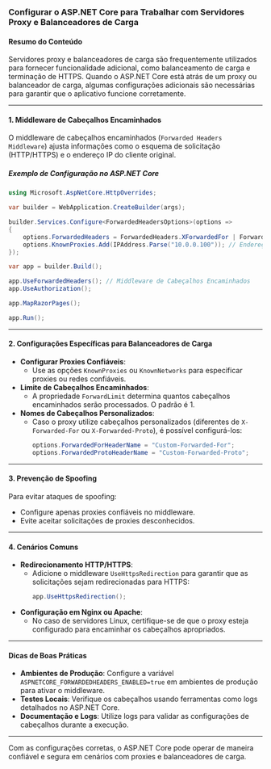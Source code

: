 ### Configurar o ASP.NET Core para Trabalhar com Servidores Proxy e Balanceadores de Carga

#### Resumo do Conteúdo

Servidores proxy e balanceadores de carga são frequentemente utilizados para fornecer funcionalidade adicional, como balanceamento de carga e terminação de HTTPS. Quando o ASP.NET Core está atrás de um proxy ou balanceador de carga, algumas configurações adicionais são necessárias para garantir que o aplicativo funcione corretamente.

---

#### **1. Middleware de Cabeçalhos Encaminhados**
O middleware de cabeçalhos encaminhados (`Forwarded Headers Middleware`) ajusta informações como o esquema de solicitação (HTTP/HTTPS) e o endereço IP do cliente original.

##### **Exemplo de Configuração no ASP.NET Core**
```csharp
using Microsoft.AspNetCore.HttpOverrides;

var builder = WebApplication.CreateBuilder(args);

builder.Services.Configure<ForwardedHeadersOptions>(options =>
{
    options.ForwardedHeaders = ForwardedHeaders.XForwardedFor | ForwardedHeaders.XForwardedProto;
    options.KnownProxies.Add(IPAddress.Parse("10.0.0.100")); // Endereço IP do proxy confiável
});

var app = builder.Build();

app.UseForwardedHeaders(); // Middleware de Cabeçalhos Encaminhados
app.UseAuthorization();

app.MapRazorPages();

app.Run();
```

---

#### **2. Configurações Específicas para Balanceadores de Carga**
- **Configurar Proxies Confiáveis**:
  - Use as opções `KnownProxies` ou `KnownNetworks` para especificar proxies ou redes confiáveis.
- **Limite de Cabeçalhos Encaminhados**:
  - A propriedade `ForwardLimit` determina quantos cabeçalhos encaminhados serão processados. O padrão é 1.
- **Nomes de Cabeçalhos Personalizados**:
  - Caso o proxy utilize cabeçalhos personalizados (diferentes de `X-Forwarded-For` ou `X-Forwarded-Proto`), é possível configurá-los:
    ```csharp
    options.ForwardedForHeaderName = "Custom-Forwarded-For";
    options.ForwardedProtoHeaderName = "Custom-Forwarded-Proto";
    ```

---

#### **3. Prevenção de Spoofing**
Para evitar ataques de spoofing:
- Configure apenas proxies confiáveis no middleware.
- Evite aceitar solicitações de proxies desconhecidos.

---

#### **4. Cenários Comuns**
- **Redirecionamento HTTP/HTTPS**:
  - Adicione o middleware `UseHttpsRedirection` para garantir que as solicitações sejam redirecionadas para HTTPS:
    ```csharp
    app.UseHttpsRedirection();
    ```
- **Configuração em Nginx ou Apache**:
  - No caso de servidores Linux, certifique-se de que o proxy esteja configurado para encaminhar os cabeçalhos apropriados.

---

#### **Dicas de Boas Práticas**
- **Ambientes de Produção**: Configure a variável `ASPNETCORE_FORWARDEDHEADERS_ENABLED=true` em ambientes de produção para ativar o middleware.
- **Testes Locais**: Verifique os cabeçalhos usando ferramentas como logs detalhados no ASP.NET Core.
- **Documentação e Logs**: Utilize logs para validar as configurações de cabeçalhos durante a execução.

---

Com as configurações corretas, o ASP.NET Core pode operar de maneira confiável e segura em cenários com proxies e balanceadores de carga.